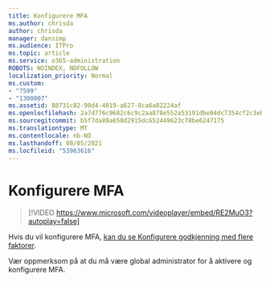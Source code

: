 ```yaml
---
title: Konfigurere MFA
ms.author: chrisda
author: chrisda
manager: dansimp
ms.audience: ITPro
ms.topic: article
ms.service: o365-administration
ROBOTS: NOINDEX, NOFOLLOW
localization_priority: Normal
ms.custom:
- "7599"
- "1300007"
ms.assetid: 88731c82-90d4-4019-a627-8ca6a82224af
ms.openlocfilehash: 2a7d776c9682c6c9c2aa878e552a53191dbe04dc7354cf2c3ebb9600f1fe399c
ms.sourcegitcommit: b5f7da89a650d2915dc652449623c78be6247175
ms.translationtype: MT
ms.contentlocale: nb-NO
ms.lasthandoff: 08/05/2021
ms.locfileid: "53963616"
---
```

# <a name="configure-mfa"></a>Konfigurere MFA

> [!VIDEO https://www.microsoft.com/videoplayer/embed/RE2MuO3?autoplay=false]

Hvis du vil konfigurere MFA, [kan du se Konfigurere godkjenning med flere faktorer](https://docs.microsoft.com/microsoft-365/admin/security-and-compliance/set-up-multi-factor-authentication).

Vær oppmerksom på at du må være global administrator for å aktivere og konfigurere MFA.
